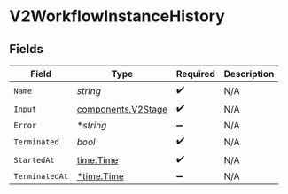 # V2WorkflowInstanceHistory


## Fields

| Field                                                    | Type                                                     | Required                                                 | Description                                              |
| -------------------------------------------------------- | -------------------------------------------------------- | -------------------------------------------------------- | -------------------------------------------------------- |
| `Name`                                                   | *string*                                                 | :heavy_check_mark:                                       | N/A                                                      |
| `Input`                                                  | [components.V2Stage](../../models/components/v2stage.md) | :heavy_check_mark:                                       | N/A                                                      |
| `Error`                                                  | **string*                                                | :heavy_minus_sign:                                       | N/A                                                      |
| `Terminated`                                             | *bool*                                                   | :heavy_check_mark:                                       | N/A                                                      |
| `StartedAt`                                              | [time.Time](https://pkg.go.dev/time#Time)                | :heavy_check_mark:                                       | N/A                                                      |
| `TerminatedAt`                                           | [*time.Time](https://pkg.go.dev/time#Time)               | :heavy_minus_sign:                                       | N/A                                                      |